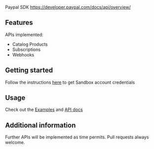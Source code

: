 Paypal SDK <a href="https://developer.paypal.com/docs/api/overview/">https://developer.paypal.com/docs/api/overview/</a>

## Features

APIs implemented:
- Catalog Products
- Subscriptions
- Webhooks

## Getting started

Follow the instructions <a href="https://developer.paypal.com/docs/api/overview/#create-sandbox-accounts">here</a> to get Sandbox account credentials

## Usage

Check out the <a href="https://pub.dev/packages/paypal_sdk/example">Examples</a> and <a href="https://pub.dev/documentation/paypal_sdk/latest/">API docs</a> 

## Additional information

Further APIs will be implemented as time permits. Pull requests always welcome.
